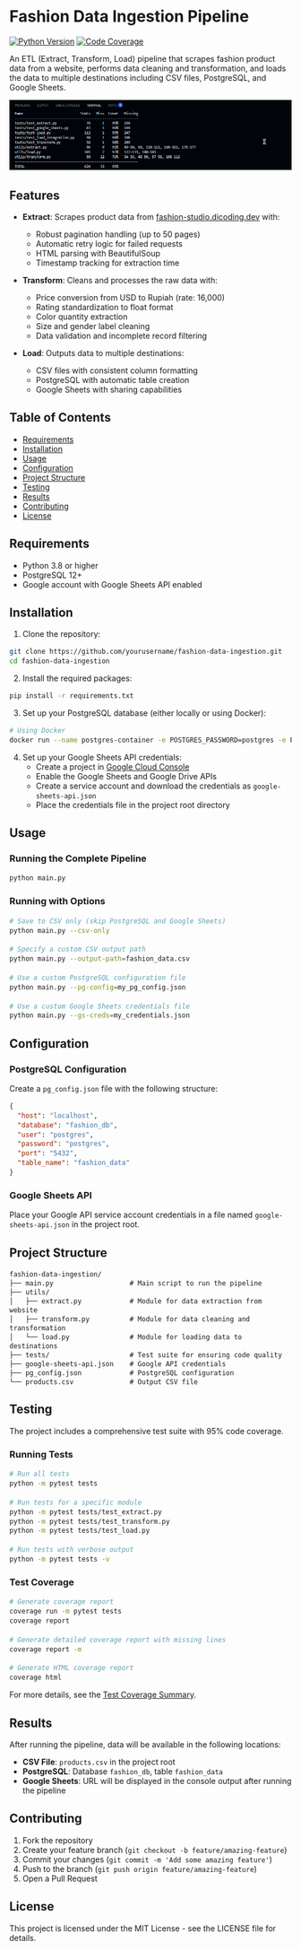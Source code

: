 # Fashion Data Ingestion Pipeline

[![Python Version](https://img.shields.io/badge/python-3.8%2B-blue.svg)](https://www.python.org/downloads/)
[![Code Coverage](https://img.shields.io/badge/coverage-95%25-brightgreen.svg)](./test_coverage_summary.md)

An ETL (Extract, Transform, Load) pipeline that scrapes fashion product data from a website, performs data cleaning and transformation, and loads the data to multiple destinations including CSV files, PostgreSQL, and Google Sheets.

![Pipeline Architecture](image/Screenshot%202025-05-09_8197.png)

## Features

- **Extract**: Scrapes product data from [fashion-studio.dicoding.dev](https://fashion-studio.dicoding.dev/) with:
  - Robust pagination handling (up to 50 pages)
  - Automatic retry logic for failed requests
  - HTML parsing with BeautifulSoup
  - Timestamp tracking for extraction time

- **Transform**: Cleans and processes the raw data with:
  - Price conversion from USD to Rupiah (rate: 16,000)
  - Rating standardization to float format
  - Color quantity extraction
  - Size and gender label cleaning
  - Data validation and incomplete record filtering

- **Load**: Outputs data to multiple destinations:
  - CSV files with consistent column formatting
  - PostgreSQL with automatic table creation
  - Google Sheets with sharing capabilities

## Table of Contents

- [Requirements](#requirements)
- [Installation](#installation)
- [Usage](#usage)
- [Configuration](#configuration)
- [Project Structure](#project-structure)
- [Testing](#testing)
- [Results](#results)
- [Contributing](#contributing)
- [License](#license)

## Requirements

- Python 3.8 or higher
- PostgreSQL 12+
- Google account with Google Sheets API enabled

## Installation

1. Clone the repository:
```bash
git clone https://github.com/yourusername/fashion-data-ingestion.git
cd fashion-data-ingestion
```

2. Install the required packages:
```bash
pip install -r requirements.txt
```

3. Set up your PostgreSQL database (either locally or using Docker):
```bash
# Using Docker
docker run --name postgres-container -e POSTGRES_PASSWORD=postgres -e POSTGRES_USER=postgres -e POSTGRES_DB=fashion_db -p 5432:5432 -d postgres:14
```

4. Set up your Google Sheets API credentials:
   - Create a project in [Google Cloud Console](https://console.cloud.google.com/)
   - Enable the Google Sheets and Google Drive APIs
   - Create a service account and download the credentials as `google-sheets-api.json`
   - Place the credentials file in the project root directory

## Usage

### Running the Complete Pipeline

```bash
python main.py
```

### Running with Options

```bash
# Save to CSV only (skip PostgreSQL and Google Sheets)
python main.py --csv-only

# Specify a custom CSV output path
python main.py --output-path=fashion_data.csv

# Use a custom PostgreSQL configuration file
python main.py --pg-config=my_pg_config.json

# Use a custom Google Sheets credentials file
python main.py --gs-creds=my_credentials.json
```

## Configuration

### PostgreSQL Configuration

Create a `pg_config.json` file with the following structure:

```json
{
  "host": "localhost",
  "database": "fashion_db",
  "user": "postgres",
  "password": "postgres",
  "port": "5432",
  "table_name": "fashion_data"
}
```

### Google Sheets API

Place your Google API service account credentials in a file named `google-sheets-api.json` in the project root.

## Project Structure

```
fashion-data-ingestion/
├── main.py                   # Main script to run the pipeline
├── utils/
│   ├── extract.py            # Module for data extraction from website
│   ├── transform.py          # Module for data cleaning and transformation
│   └── load.py               # Module for loading data to destinations
├── tests/                    # Test suite for ensuring code quality
├── google-sheets-api.json    # Google API credentials 
├── pg_config.json            # PostgreSQL configuration
└── products.csv              # Output CSV file
```

## Testing

The project includes a comprehensive test suite with 95% code coverage.

### Running Tests

```bash
# Run all tests
python -m pytest tests

# Run tests for a specific module
python -m pytest tests/test_extract.py
python -m pytest tests/test_transform.py
python -m pytest tests/test_load.py

# Run tests with verbose output
python -m pytest tests -v
```

### Test Coverage

```bash
# Generate coverage report
coverage run -m pytest tests
coverage report

# Generate detailed coverage report with missing lines
coverage report -m

# Generate HTML coverage report
coverage html
```

For more details, see the [Test Coverage Summary](./test_coverage_summary.md).

## Results

After running the pipeline, data will be available in the following locations:

- **CSV File**: `products.csv` in the project root
- **PostgreSQL**: Database `fashion_db`, table `fashion_data`
- **Google Sheets**: URL will be displayed in the console output after running the pipeline

## Contributing

1. Fork the repository
2. Create your feature branch (`git checkout -b feature/amazing-feature`)
3. Commit your changes (`git commit -m 'Add some amazing feature'`)
4. Push to the branch (`git push origin feature/amazing-feature`)
5. Open a Pull Request

## License

This project is licensed under the MIT License - see the LICENSE file for details.
